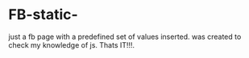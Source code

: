 # FB-static-
just a fb page with a predefined set of values inserted.
was created to check my knowledge of js. Thats IT!!!.
